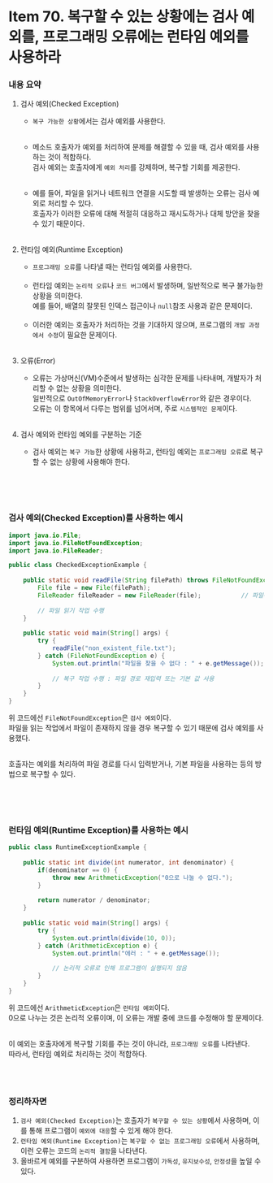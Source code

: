 # Item 70. 복구할 수 있는 상황에는 검사 예외를, 프로그래밍 오류에는 런타임 예외를 사용하라

### 내용 요약 <br>
1. 검사 예외(Checked Exception)
    - `복구 가능한 상황`에서는 검사 예외를 사용한다. <br><br>
   
    - 메소드 호출자가 예외를 처리하여 문제를 해결할 수 있을 때, 검사 예외를 사용하는 것이 적합하다. <br>
      검사 예외는 호출자에게 `예외 처리`를 강제하며, 복구할 기회를 제공한다. <br><br>

    - 예를 들어, 파일을 읽거나 네트워크 연결을 시도할 때 발생하는 오류는 검사 예외로 처리할 수 있다. <br>
      호출자가 이러한 오류에 대해 적절히 대응하고 재시도하거나 대체 방안을 찾을 수 있기 때문이다. <br><br>

2. 런타임 예외(Runtime Exception)
    - `프로그래밍 오류`를 나타낼 때는 런타임 예외를 사용한다. <br><br>
    - 런타임 예외는 `논리적 오류`나 `코드 버그`에서 발생하며, 일반적으로 복구 불가능한 상황을 의미한다. <br>
      예를 들어, 배열의 잘못된 인덱스 접근이나 `null`참조 사용과 같은 문제이다. <br><br>
    - 이러한 예외는 호출자가 처리하는 것을 기대하지 않으며, 프로그램의 `개발 과정에서 수정`이 필요한 문제이다. <br><br>


3. 오류(Error)
    - 오류는 가상머신(VM)수준에서 발생하는 심각한 문제를 나타내며, 개발자가 처리할 수 없는 상황을 의미한다. <br>
      일반적으로 `OutOfMemoryError`나 `StackOverflowError`와 같은 경우이다. <br>
      오류는 이 항목에서 다루는 범위를 넘어서며, 주로 `시스템적인 문제`이다. <br><br>

4. 검사 예외와 런타임 예외를 구분하는 기준
    - 검사 예외는 `복구 가능`한 상황에 사용하고, 런타임 예외는 `프로그래밍 오류`로 복구할 수 없는 상황에 사용해야 한다. <br><br>


<br><br>


### 검사 예외(Checked Exception)를 사용하는 예시
```java
import java.io.File;
import java.io.FileNotFoundException;
import java.io.FileReader;

public class CheckedExceptionExample {
    
    public static void readFile(String filePath) throws FileNotFoundException {
        File file = new File(filePath);
        FileReader fileReader = new FileReader(file);           // 파일이 없을 경우 FileNotFoundException 발생
       
        // 파일 읽기 작업 수행
    }
    
    public static void main(String[] args) {
        try {
            readFile("non_existent_file.txt");
        } catch (FileNotFoundException e) {
            System.out.println("파일을 찾을 수 없다 : " + e.getMessage());
            
            // 복구 작업 수행 : 파일 경로 재입력 또는 기본 값 사용
        }
    }
}
```
위 코드에선 `FileNotFoundException`은 `검사 예외`이다. <br>
파일을 읽는 작업에서 파일이 존재하지 않을 경우 복구할 수 있기 때문에 검사 예외를 사용했다. <br><br>

호출자는 예외를 처리하여 파일 경로를 다시 입력받거나, 기본 파일을 사용하는 등의 방법으로 복구할 수 있다. <br><br>

<br><br>



### 런타임 예외(Runtime Exception)를 사용하는 예시
```java
public class RuntimeExceptionExample {
    
    public static int divide(int numerator, int denominator) {
        if(denominator == 0) {
            throw new ArithmeticException("0으로 나눌 수 없다.");
        }
        
        return numerator / denominator;
    }
    
    public static void main(String[] args) {
        try {
            System.out.println(divide(10, 0));
        } catch (ArithmeticException e) {
            System.out.println("에러 : " + e.getMessage());
            
            // 논리적 오류로 인해 프로그램이 실행되지 않음
        }
    }
}
```
위 코드에선 `ArithmeticException`은 `런타임 예외`이다. <br>
0으로 나누는 것은 논리적 오류이며, 이 오류는 개발 중에 코드를 수정해야 할 문제이다. <br><br>

이 예외는 호출자에게 복구할 기회를 주는 것이 아니라, `프로그래밍 오류`를 나타낸다. <br>
따라서, 런타임 예외로 처리하는 것이 적합하다.

<br><br>


### 정리하자면
1. `검사 예외(Checked Exception)`는 호출자가 `복구할 수 있는 상황`에서 사용하며, 이를 통해 프로그램이 `예외에 대응`할 수 있게 해야 한다.
2. `런타임 예외(Runtime Exception)`는 `복구할 수 없는 프로그래밍 오류`에서 사용하며, 이런 오류는 코드의 `논리적 결함`을 나타낸다. 
3. 올바르게 예외를 구분하여 사용하면 프로그램이 `가독성`, `유지보수성`, `안정성`을 높일 수 있다.

